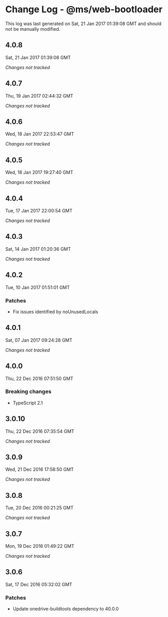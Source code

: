 # Change Log - @ms/web-bootloader

This log was last generated on Sat, 21 Jan 2017 01:39:08 GMT and should not be manually modified.

## 4.0.8
Sat, 21 Jan 2017 01:39:08 GMT

*Changes not tracked*

## 4.0.7
Thu, 19 Jan 2017 02:44:32 GMT

*Changes not tracked*

## 4.0.6
Wed, 18 Jan 2017 22:53:47 GMT

*Changes not tracked*

## 4.0.5
Wed, 18 Jan 2017 19:27:40 GMT

*Changes not tracked*

## 4.0.4
Tue, 17 Jan 2017 22:00:54 GMT

*Changes not tracked*

## 4.0.3
Sat, 14 Jan 2017 01:20:36 GMT

*Changes not tracked*

## 4.0.2
Tue, 10 Jan 2017 01:51:01 GMT

### Patches

- Fix issues identified by noUnusedLocals

## 4.0.1
Sat, 07 Jan 2017 09:24:28 GMT

*Changes not tracked*

## 4.0.0
Thu, 22 Dec 2016 07:51:50 GMT

### Breaking changes

- TypeScript 2.1

## 3.0.10
Thu, 22 Dec 2016 07:35:54 GMT

*Changes not tracked*

## 3.0.9
Wed, 21 Dec 2016 17:58:50 GMT

*Changes not tracked*

## 3.0.8
Tue, 20 Dec 2016 00:21:25 GMT

*Changes not tracked*

## 3.0.7
Mon, 19 Dec 2016 01:49:22 GMT

*Changes not tracked*

## 3.0.6
Sat, 17 Dec 2016 05:32:02 GMT

### Patches

- Update onedrive-buildtools dependency to 40.0.0

